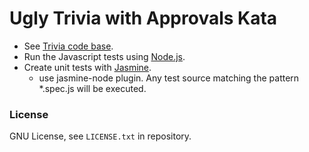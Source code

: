 # Ugly Trivia with Approvals Kata #

* See [Trivia code base](https://github.com/caradojo/trivia).
* Run the Javascript tests using [Node.js](https://nodejs.org/en/).
* Create unit tests with [Jasmine](https://jasmine.github.io/).
  * use jasmine-node plugin. Any test source matching the pattern *.spec.js will be executed.

### License ###
GNU License, see `LICENSE.txt` in repository.
